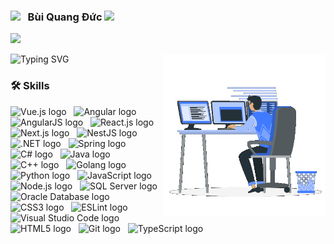 ### <img src="https://emojis.slackmojis.com/emojis/images/1621024394/39092/cat-roll.gif?1621024394" width="28" /> &nbsp; Bùi Quang Đức <img src="https://github.com/TheDudeThatCode/TheDudeThatCode/blob/master/Assets/Hi.gif" height="35">

<img src="https://user-images.githubusercontent.com/73097560/115834477-dbab4500-a447-11eb-908a-139a6edaec5c.gif"><br>

<picture> <img align="right" src="./right_side.gif" width = 260px></picture>

<img src="https://readme-typing-svg.demolab.com?font=Fira+Code&pause=1000&color=A02FAA&width=435&height=30&lines=Hello!+Welcome+To+My+GitHub+Profile!" alt="Typing SVG" />

### 🛠 Skills

[]()
<img src="https://img.shields.io/badge/Vue.js-282C34?logo=Vue.js&logoColor=4FC08D" alt="Vue.js logo" title="Vue.js" height="25" />
&nbsp;
<img src="https://img.shields.io/badge/Angular-282C34?logo=angular&logoColor=DD0031" alt="Angular logo" title="Angular" height="25" />
&nbsp;
<img src="https://img.shields.io/badge/AngularJS-282C34?logo=angularjs&logoColor=E23237" alt="AngularJS logo" title="AngularJS" height="25" />
&nbsp;
<img src="https://img.shields.io/badge/React.js-282C34?logo=React&logoColor=61DAFB" alt="React.js logo" title="React.js" height="25" />
&nbsp;
<img src="https://img.shields.io/badge/Next.js-282C34?logo=next.js&logoColor=FFFFFF" alt="Next.js logo" title="Next.js" height="25" />
&nbsp;
<img src="https://img.shields.io/badge/NestJS-282C34?logo=nestjs&logoColor=E0234E" alt="NestJS logo" title="NestJS" height="25" />
&nbsp;
<img src="https://img.shields.io/badge/.NET-282C34?logo=.net&logoColor=512BD4" alt=".NET logo" title=".NET" height="25" />
&nbsp;
<img src="https://img.shields.io/badge/Spring-282C34?logo=spring&logoColor=6DB33F" alt="Spring logo" title="Spring Framework" height="25" />
&nbsp;
<img src="https://img.shields.io/badge/C%23-282C34?logo=c-sharp&logoColor=239120" alt="C# logo" title="C#" height="25" />
&nbsp;
<img src="https://img.shields.io/badge/Java-282C34?logo=java&logoColor=007396" alt="Java logo" title="Java" height="25" />
&nbsp;
<img src="https://img.shields.io/badge/C++-282C34?logo=c%2B%2B&logoColor=00599C" alt="C++ logo" title="C++" height="25" />
&nbsp;
<img src="https://img.shields.io/badge/Golang-282C34?logo=go&logoColor=00ADD8" alt="Golang logo" title="Golang" height="25" />
&nbsp;
<img src="https://img.shields.io/badge/Python-282C34?logo=python&logoColor=3776AB" alt="Python logo" title="Python" height="25" />
&nbsp;
<img src="https://img.shields.io/badge/JavaScript-282C34?logo=javascript&logoColor=F7DF1E" alt="JavaScript logo" title="JavaScript" height="25" />
&nbsp;
<img src="https://img.shields.io/badge/Node.js-282C34?logo=node.js&logoColor=339933" alt="Node.js logo" title="Node.js" height="25" />
&nbsp;
<img src="https://img.shields.io/badge/SQL%20Server-282C34?logo=microsoft-sql-server&logoColor=CC2927" alt="SQL Server logo" title="SQL Server" height="25" />
&nbsp;
<img src="https://img.shields.io/badge/Oracle%20Database-282C34?logo=oracle&logoColor=F80000" alt="Oracle Database logo" title="Oracle Database" height="25" />
&nbsp;
<img src="https://img.shields.io/badge/CSS3-282C34?logo=css3&logoColor=1572B6" alt="CSS3 logo" title="CSS3" height="25" />
&nbsp;
<img src="https://img.shields.io/badge/ESLint-282C34?logo=eslint&logoColor=4B32C3" alt="ESLint logo" title="ESLint" height="25" />
&nbsp;
<img src="https://img.shields.io/badge/Visual%20Studio%20Code-282C34?logo=visual-studio-code&logoColor=007ACC" alt="Visual Studio Code logo" title="Visual Studio Code" height="25" />
&nbsp;
<img src="https://img.shields.io/badge/HTML5-282C34?logo=html5&logoColor=E34F26" alt="HTML5 logo" title="HTML5" height="25" />
&nbsp;
<img src="https://img.shields.io/badge/Git-282C34?logo=git&logoColor=F05032" alt="Git logo" title="Git" height="25" />
&nbsp;
<img src="https://img.shields.io/badge/TypeScript-282C34?logo=typescript&logoColor=3178C6" alt="TypeScript logo" title="TypeScript" height="25" />
&nbsp;

